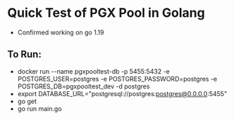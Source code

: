 # Quick Test of PGX Pool in Golang
  - Confirmed working on go 1.19

## To Run:
  - docker run --name pgxpooltest-db -p 5455:5432 -e POSTGRES_USER=postgres -e POSTGRES_PASSWORD=postgres -e POSTGRES_DB=pgxpooltest_dev -d postgres
  - export DATABASE_URL="postgresql://postgres:postgres@0.0.0.0:5455"
  - go get
  - go run main.go
